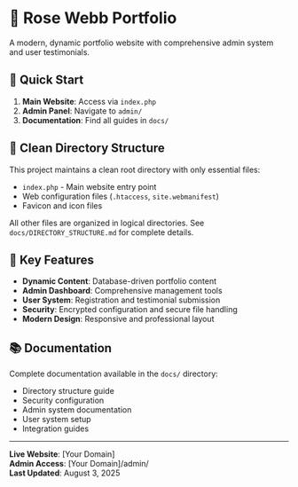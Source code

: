 # 🌟 Rose Webb Portfolio

A modern, dynamic portfolio website with comprehensive admin system and user testimonials.

## 🚀 Quick Start

1. **Main Website**: Access via `index.php`
2. **Admin Panel**: Navigate to `admin/`
3. **Documentation**: Find all guides in `docs/`

## 📁 Clean Directory Structure

This project maintains a clean root directory with only essential files:

- `index.php` - Main website entry point
- Web configuration files (`.htaccess`, `site.webmanifest`)
- Favicon and icon files

All other files are organized in logical directories. See `docs/DIRECTORY_STRUCTURE.md` for complete details.

## 🔗 Key Features

- **Dynamic Content**: Database-driven portfolio content
- **Admin Dashboard**: Comprehensive management tools
- **User System**: Registration and testimonial submission
- **Security**: Encrypted configuration and secure file handling
- **Modern Design**: Responsive and professional layout

## 📚 Documentation

Complete documentation available in the `docs/` directory:

- Directory structure guide
- Security configuration
- Admin system documentation
- User system setup
- Integration guides

---

**Live Website**: [Your Domain]  
**Admin Access**: [Your Domain]/admin/  
**Last Updated**: August 3, 2025

